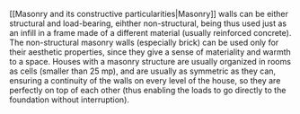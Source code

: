 ---
---

[[Masonry and its constructive particularities|Masonry]] walls can be either structural and load-bearing, eihther non-structural, being thus used just as an infill in a frame made of a different material (usually reinforced concrete). The non-structural masonry walls (especially brick) can be used only for their aesthetic properties, since they give a sense of materiality and warmth to a space. Houses with a masonry structure are usually organized in rooms as cells (smaller than 25 mp), and are usually as symmetric as they can, ensuring a continuity of the walls on every level of the house, so they are perfectly on top of each other (thus enabling the loads to go directly to the foundation without interruption).
